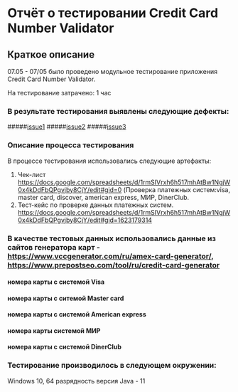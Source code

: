 # Отчёт о тестировании Credit Card Number Validator
## Краткое описание 
07.05 - 07/05 было проведено модульное тестирование приложения Credit Card Number Validator.

На тестирование затрачено: 1 час 

### В результате тестирования выявлены следующие дефекты:

 #####[issue1](https://github.com/kseniia-tester/cardsvalidation1/issues)
 #####[issue2](https://github.com/kseniia-tester/cardsvalidation1/issues/3)
 #####[issue3](https://github.com/kseniia-tester/cardsvalidation1/issues/1)
 
  
### Описание процесса тестирования
В процессе тестирования использовались следующие артефакты:

1. Чек-лист https://docs.google.com/spreadsheets/d/1rmSIVrxh6h517mhAtBw1NgjW0x4kDdFbQPgvjby8CjY/edit#gid=0
(Проверка платежных систем:visa, master card, discover, american express, МИР, DinerClub. 
2. Тест-кейс по проверке данных платежных систем. https://docs.google.com/spreadsheets/d/1rmSIVrxh6h517mhAtBw1NgjW0x4kDdFbQPgvjby8CjY/edit#gid=1623179314


### В качестве тестовых данных использовались данные из сайтов генератора карт - https://www.vccgenerator.com/ru/amex-card-generator/, https://www.prepostseo.com/tool/ru/credit-card-generator

#### номера карты с системой Visa
#### номера карты с ситемой Master card
#### номера карты с системой American express
#### номера карты  системой МИР
####  номера карты с системой DinerClub 

### Тестирование производилось в следующем окружении:

 Windows 10, 64 разрядность
версия Java - 11 
  
